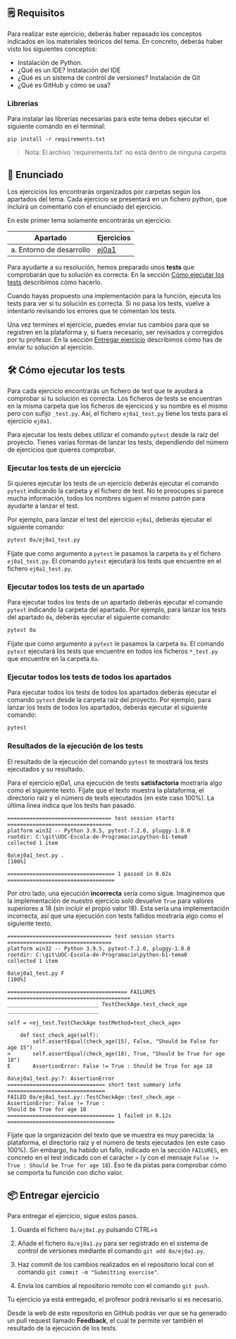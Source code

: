 ## 🗒️ Requisitos

Para realizar este ejercicio, deberás haber repasado los conceptos indicados en los materiales teóricos del tema. En concreto, deberás haber visto los siguientes conceptos:

- Instalación de Python. 
- ¿Qué es un IDE? Instalación del IDE
- ¿Qué es un sistema de control de versiones? Instalación de Git
- ¿Qué es GitHub y cómo se usa?

### Librerias

Para instalar las librerías necesarias para este tema debes ejecutar el siguiente comando en el terminal:

`pip install -r requirements.txt`

> Nota: El archivo 'requirements.txt' no está dentro de ninguna carpeta.

## 📝 Enunciado

Los ejercicios los encontrarás organizados por carpetas según los apartados del tema. Cada ejercicio se presentará en un fichero python, que incluirá un comentario con el enunciado del ejercicio. 

En este primer tema solamente encontrarás un ejercicio:

| Apartado                 | Ejercicios           |
| ------------------------ | -------------------- |
| a. Entorno de desarrollo | [ej0a1](0a/ej0a1.py) |

Para ayudarte a su resolución, hemos preparado unos **tests** que comprobarán que tu solución es correcta. En la sección [Cómo ejecutar los tests](#cómo-ejecutar-los-tests) describimos cómo hacerlo.

Cuando hayas propuesto una implementación para la función, ejecuta los tests para ver si tu solución es correcta. Si no pasa los tests, vuelve a intentarlo revisando los errores que te comentan los tests.

Una vez termines el ejercicio, puedes enviar tus cambios para que se registren en la plataforma y, si fuera necesario, ser revisados y corregidos por tu profesor. En la sección [Entregar ejercicio](#entregar-ejercicio) describimos cómo has de enviar tu solución al ejercicio.


## 🛠️ Cómo ejecutar los tests

Para cada ejercicio encontrarás un fichero de test que te ayudará a comprobar si tu solución es correcta. Los ficheros de tests se encuentran en la misma carpeta que los ficheros de ejercicios y su nombre es el mismo pero con sufijo `_test.py`. Así, el fichero `ej0a1_test.py` tiene los tests para el ejercicio `ej0a1`.

Para ejecutar los tests debes utilizar el comando `pytest` desde la raíz del proyecto. Tienes varias formas de lanzar los tests, dependiendo del número de ejercicios que quieres comprobar.

### Ejecutar los tests de un ejercicio

Si quieres ejecutar los tests de un ejercicio deberás ejecutar el comando `pytest` indicando la carpeta y el fichero de test. No te preocupes si parece mucha información, todos los nombres siguen el mismo patrón para ayudarte a lanzar el test.

Por ejemplo, para lanzar el test del ejercicio `ej0a1`, deberás ejecutar el siguiente comando:

```bash
pytest 0a/ej0a1_test.py
```

Fíjate que como argumento a `pytest` le pasamos la carpeta `0a` y el fichero `ej0a1_test.py`. El comando `pytest` ejecutará los tests que encuentre en el fichero `ej0a1_test.py`. 

### Ejecutar todos los tests de un apartado

Para ejecutar todos los tests de un apartado deberás ejecutar el comando `pytest` indicando la carpeta del apartado. Por ejemplo, para lanzar los tests del apartado `0a`, deberás ejecutar el siguiente comando:

```bash
pytest 0a
```
Fíjate que como argumento a `pytest` le pasamos la carpeta `0a`. El comando `pytest` ejecutará los tests que encuentre en todos los ficheros `*_test.py` que encuentre en la carpeta `0a`. 

### Ejecutar todos los tests de todos los apartados

Para ejecutar todos los tests de todos los apartados deberás ejecutar el comando `pytest` desde la carpeta raíz del proyecto. Por ejemplo, para lanzar los tests de todos los apartados, deberás ejecutar el siguiente comando:

```bash
pytest 
```

### Resultados de la ejecución de los tests

El resultado de la ejecución del comando `pytest` te mostrará los tests ejecutados y su resultado.

Para el ejercicio ej0a1, una ejecución de tests **satisfactoria** mostraría algo como el siguiente texto. Fíjate que el texto muestra la plataforma, el directorio raíz y el número de tests ejecutados (en este caso 100%). La última línea indica que los tests han pasado.

```
================================= test session starts =================================
platform win32 -- Python 3.9.5, pytest-7.2.0, pluggy-1.0.0
rootdir: C:\git\UOC-Escola-de-Programacio\python-b1-tema0
collected 1 item

0a\ej0a1_test.py .                                                              [100%] 

================================== 1 passed in 0.02s ==================================
```

Por otro lado, una ejecución **incorrecta** sería como sigue. Imaginemos que la implementación de nuestro ejercicio solo devuelve `True` para valores superiores a 18 (sin incluir el propio valor 18). Esta sería una implementación incorrecta, así que una ejecución con tests fallidos mostraría algo como el siguiente texto. 

```
================================= test session starts =================================
platform win32 -- Python 3.9.5, pytest-7.2.0, pluggy-1.0.0
rootdir: C:\git\UOC-Escola-de-Programacio\python-b1-tema0
collected 1 item

0a\ej0a1_test.py F                                                              [100%]

====================================== FAILURES ======================================= 
_____________________________ TestCheckAge.test_check_age _____________________________ 

self = <ej_test.TestCheckAge testMethod=test_check_age>

    def test_check_age(self):
        self.assertEqual(check_age(15), False, "Should be False for age 15")
>       self.assertEqual(check_age(18), True, "Should be True for age 18")
E       AssertionError: False != True : Should be True for age 18

0a\ej0a1_test.py:7: AssertionError
=============================== short test summary info =============================== 
FAILED 0a/ej0a1_test.py::TestCheckAge::test_check_age - AssertionError: False != True : 
Should be True for age 18
================================== 1 failed in 0.12s ================================== 
```

Fíjate que la organización del texto que se muestra es muy parecida: la plataforma, el directorio raíz y el número de tests ejecutados (en este caso 100%). Sin embargo, ha habido un fallo, indicado en la sección `FAILURES`, en concreto en el test indicado con el carácter `>` (y con el mensaje `False != True : Should be True for age 18`). Eso te da pistas para comprobar cómo se comporta tu función con dicho valor. 

## 📦 Entregar ejercicio

Para entregar el ejercicio, sigue estos pasos. 

1. Guarda el fichero `0a/ej0a1.py` pulsando CTRL+s

2. Añade el fichero `0a/ej0a1.py` para ser registrado en el sistema de control de versiones mediante el comando `git add 0a/ej0a1.py`.

3. Haz commit de los cambios realizados en el repositorio local con el comando `git commit -m "Submitting exercise"`.

4. Envia los cambios al repositorio remoto con el comando `git push`.

Tu ejercicio ya está entregado, el profesor podrá revisarlo si es necesario. 

Desde la web de este repositorio en GitHub podrás ver que se ha generado un pull request llamado **Feedback**, el cual te permite ver también el resultado de la ejecución de los tests.
